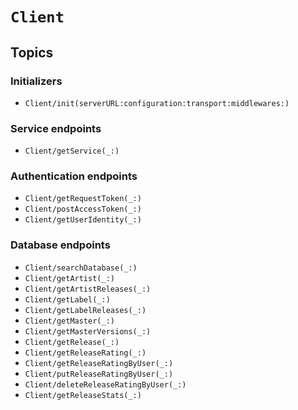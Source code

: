 # ``Client``

## Topics

### Initializers

- ``Client/init(serverURL:configuration:transport:middlewares:)``

### Service endpoints

- ``Client/getService(_:)``

### Authentication endpoints

- ``Client/getRequestToken(_:)``
- ``Client/postAccessToken(_:)``
- ``Client/getUserIdentity(_:)``

### Database endpoints

- ``Client/searchDatabase(_:)``
- ``Client/getArtist(_:)``
- ``Client/getArtistReleases(_:)``
- ``Client/getLabel(_:)``
- ``Client/getLabelReleases(_:)``
- ``Client/getMaster(_:)``
- ``Client/getMasterVersions(_:)``
- ``Client/getRelease(_:)``
- ``Client/getReleaseRating(_:)``
- ``Client/getReleaseRatingByUser(_:)``
- ``Client/putReleaseRatingByUser(_:)``
- ``Client/deleteReleaseRatingByUser(_:)``
- ``Client/getReleaseStats(_:)``
